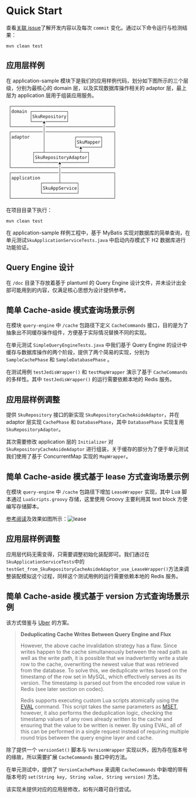 # Quick Start

查看[关联 issue](https://github.com/HAibiiin/system-design-codebase/issues/1)了解开发内容以及每次 `commit` 变化。通过以下命令运行与检测结果：

```shell
mvn clean test
```

## 应用层样例

在 application-sample 模块下是我们的应用样例代码，划分如下图所示的三个层级，分别为最核心的 domain 层，以及实现数据库操作相关的 adaptor 层，最上层为 application 层用于组装应用服务。


```
 ┌───────────────────────────────────────┐ 
 │domain ┌─────────────┐                 │ 
 │       │SkuRepository│                 │ 
 │       └────▲────────┘                 │ 
 └────────────│──────────────────────────┘ 
 ┌────────────│──────────────────────────┐ 
 │adaptor     │           ┌─────────┐    │ 
 │            │           │SkuMapper│    │ 
 │            │           └─▲───────┘    │ 
 │        ┌───┴─────────────┴──┐         │ 
 │        │SkuRepositoryAdaptor│         │ 
 │        └─────────▲──────────┘         │ 
 └──────────────────│────────────────────┘ 
 ┌──────────────────│────────────────────┐ 
 │application       │                    │ 
 │           ┌──────┴──────┐             │ 
 │           │SkuAppService│             │ 
 │           └─────────────┘             │ 
 └───────────────────────────────────────┘                                   
```

在项目目录下执行：

```shell
mvn clean test
```

在 application-sample 样例工程中，基于 MyBatis 实现对数据库的简单查询，在单元测试`SkuApplicationServiceTests.java` 中启动内存模式下 H2 数据库进行功能验证。

## Query Engine 设计

在 `/doc` 目录下存放着基于 plantuml 的 Query Engine 设计文件，并未设计出全部可能用到的内容，仅满足核心思想为设计提供参考。

## 简单 Cache-aside 模式查询场景示例

在模块 `query-engine` 中 `/cache` 包路径下定义 `CacheCommands` 接口，目的是为了抽象出不同缓存操作组件，方便基于实际情况替换不同的实现。

在单元测试 `SimpleQueryEngineTests.java` 中我们基于 Query Engine 的设计中缓存与数据库操作的两个阶段，提供了两个简易的实现，分别为 `SampleCachePhase` 和 `SampleDatabasePhase` 。

在测试用例 `testJedisWrapper()` 和 `testMapWrapper` 演示了基于 `CacheCommands` 的多样性。其中 `testJedisWrapper()` 的运行需要依赖本地的 Redis 服务。

## 应用层样例调整

提供 `SkuRepository` 接口的新实现 `SkuRepositoryCacheAsideAdaptor`，并在 adaptor 层实现 `CachePhase` 和 `DatabasePhase`，其中 `DatabasePhase` 实现复用 `SkuRepositoryAdaptor`。

其次需要修改 application 层的 `Initializer` 对  `SkuRepositoryCacheAsideAdaptor` 进行组装，关于缓存的部分为了便于单元测试我们使用了基于 ConcurrentMap 实现的 `MapWrapper`。

## 简单 Cache-aside 模式基于 lease 方式查询场景示例

在模块 `query-engine` 中 `/cache` 包路径下增加 `LeaseWrapper` 实现，其中 Lua 脚本通过 `LuaScripts.groovy` 存储，这里使用 Groovy 主要利用其 text block 方便编写存储脚本。

[参考阅读](https://haibiiin.github.io/posts/system_design_in_action/The_design_for_ensuring_data_consistency_between_cache_and_primary_replica.html#%E5%A6%82%E4%BD%95%E8%A7%A3%E5%86%B3%E5%B9%B6%E5%8F%91%E6%95%B0%E6%8D%AE%E4%B8%8D%E4%B8%80%E8%87%B4%E5%8F%88%E8%83%BD%E9%81%BF%E5%85%8D%E5%BB%B6%E8%BF%9F%E5%8F%8C%E5%88%A0%E5%B8%A6%E6%9D%A5%E7%9A%84%E6%83%8A%E7%BE%A4%E9%97%AE%E9%A2%98)及效果如图所示：![lease](https://i-blog.csdnimg.cn/direct/d87b8eb7271340e980eeb6a60e665918.gif)

## 应用层样例调整

应用层代码无需变得，只需要调整初始化装配即可。我们通过在 `SkuApplicationServiceTests`中的`testGet_from_SkuRepositoryCacheAsideAdaptor_use_LeaseWrapper()`方法来调整装配模拟这个过程，同样这个测试用例的运行需要依赖本地的 Redis 服务。

## 简单 Cache-aside 模式基于 version 方式查询场景示例

该方式借鉴与 [Uber](https://www.uber.com/en-JP/blog/how-uber-serves-over-40-million-reads-per-second-using-an-integrated-cache/) 的方案。

> **Deduplicating Cache Writes Between Query Engine and Flux**
>
> However, the above cache invalidation strategy has a flaw. Since writes happen to the cache simultaneously between the read path as well as the write path, it is possible that we inadvertently write a stale row to the cache, overwriting the newest value that was retrieved from the database. To solve this, we deduplicate writes based on the timestamp of the row set in MySQL, which effectively serves as its version. The timestamp is parsed out from the encoded row value in Redis (see later section on codec).
>
> Redis supports executing custom Lua scripts atomically using the [EVAL](https://redis.io/commands/eval/) command. This script takes the same parameters as [MSET](https://redis.io/commands/eval/), however, it also performs the deduplication logic, checking the timestamp values of any rows already written to the cache and ensuring that the value to be written is newer. By using EVAL, all of this can be performed in a single request instead of requiring multiple round trips between the query engine layer and cache.

除了提供一个 `versionSet()` 脚本与 `VersionWrapper` 实现以外，因为存在版本号的缘故，所以需要扩展 `CacheCommands` 接口中的方法。

在单元测试中，提供了 `VersionCachePhase` 来调用 `CacheCommands` 中新增的带有版本号的 `set(String key, String value, String version)` 方法。

该实现未提供对应的应用层修改，如有兴趣可自行尝试。